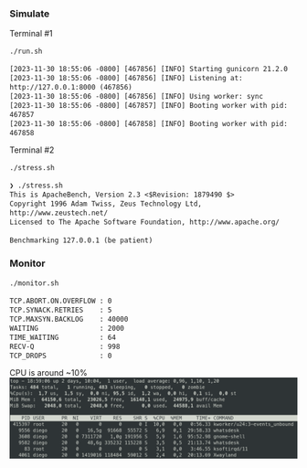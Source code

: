 ### Simulate

Terminal #1
```bash
./run.sh
```
```
[2023-11-30 18:55:06 -0800] [467856] [INFO] Starting gunicorn 21.2.0
[2023-11-30 18:55:06 -0800] [467856] [INFO] Listening at: http://127.0.0.1:8000 (467856)
[2023-11-30 18:55:06 -0800] [467856] [INFO] Using worker: sync
[2023-11-30 18:55:06 -0800] [467857] [INFO] Booting worker with pid: 467857
[2023-11-30 18:55:06 -0800] [467858] [INFO] Booting worker with pid: 467858
```

Terminal #2
```bash
./stress.sh
```
```
❯ ./stress.sh
This is ApacheBench, Version 2.3 <$Revision: 1879490 $>
Copyright 1996 Adam Twiss, Zeus Technology Ltd, http://www.zeustech.net/
Licensed to The Apache Software Foundation, http://www.apache.org/

Benchmarking 127.0.0.1 (be patient)

```

### Monitor 
```bash
./monitor.sh
```
```
TCP.ABORT.ON.OVERFLOW : 0
TCP.SYNACK.RETRIES    : 5
TCP.MAXSYN.BACKLOG    : 40000
WAITING               : 2000
TIME_WAITING          : 64
RECV-Q                : 998
TCP_DROPS             : 0
```

CPU is around ~10%
<img src="process.png"></img>
